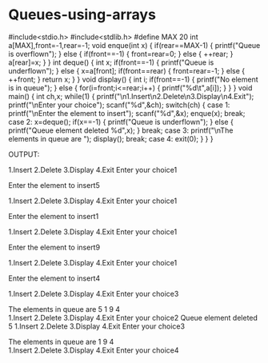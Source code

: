 # Queues-using-arrays
#include<stdio.h>
#include<stdlib.h>
#define MAX 20
int a[MAX],front=-1,rear=-1;
void enque(int x)
{
    if(rear==MAX-1)
    {
        printf("Queue is overflown");
    }
    else
    {
        if(front==-1)
        {
            front=rear=0;
        }
        else
        {
            ++rear;
        }
        a[rear]=x;
    }
}
int deque()
{
    int x;
    if(front==-1)
    {
        printf("Queue is underflown");
    }
    else
    {
        x=a[front];
        if(front==rear)
        {
            front=rear=-1;
        }
        else
        {
            ++front;
        }
        return x;
    }
}
void display()
{
    int i;
    if(front==-1)
    {
        printf("No element is in queue");
    }
    else
    {
        for(i=front;i<=rear;i++)
        {
            printf("%d\t",a[i]);
        }
    }
}
void main()
{
    int ch,x;
    while(1)
    {
        printf("\n1.Insert\n2.Delete\n3.Display\n4.Exit");
        printf("\nEnter your choice");
        scanf("%d",&ch);
        switch(ch)
        {
            case 1: printf("\nEnter the element to insert");
                    scanf("%d",&x);
                    enque(x);
                    break;
            case 2: x=deque();
                    if(x==-1)
                    {
                        printf("Queue is underflown");
                    }
                    else
                    {
                        printf("Queue element deleted %d",x);
                    }
                    break;
            case 3: printf("\nThe elements in queue are ");
                    display();
                    break;
            case 4: exit(0);
        }
    }
}

OUTPUT:

1.Insert
2.Delete
3.Display
4.Exit
Enter your choice1

Enter the element to insert5

1.Insert
2.Delete
3.Display
4.Exit
Enter your choice1

Enter the element to insert1

1.Insert
2.Delete
3.Display
4.Exit
Enter your choice1

Enter the element to insert9

1.Insert
2.Delete
3.Display
4.Exit
Enter your choice1

Enter the element to insert4

1.Insert
2.Delete
3.Display
4.Exit
Enter your choice3

The elements in queue are 5	1	9	4	
1.Insert
2.Delete
3.Display
4.Exit
Enter your choice2
Queue element deleted 5
1.Insert
2.Delete
3.Display
4.Exit
Enter your choice3

The elements in queue are 1	9	4	
1.Insert
2.Delete
3.Display
4.Exit
Enter your choice4
